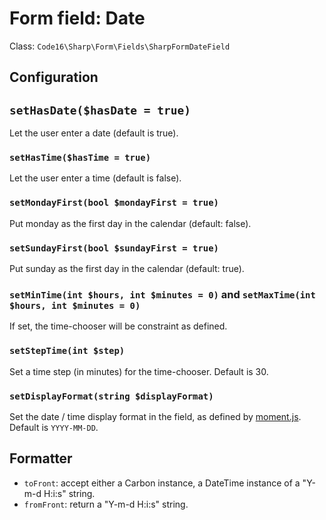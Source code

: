 # Form field: Date

Class: `Code16\Sharp\Form\Fields\SharpFormDateField`


## Configuration

## `setHasDate($hasDate = true)`

Let the user enter a date (default is true).

### `setHasTime($hasTime = true)`

Let the user enter a time (default is false).

### `setMondayFirst(bool $mondayFirst = true)`

Put monday as the first day in the calendar (default: false).

### `setSundayFirst(bool $sundayFirst = true)`

Put sunday as the first day in the calendar (default: true).

### `setMinTime(int $hours, int $minutes = 0)` and `setMaxTime(int $hours, int $minutes = 0)`

If set, the time-chooser will be constraint as defined.

### `setStepTime(int $step)`

Set a time step (in minutes) for the time-chooser. Default is 30.

### `setDisplayFormat(string $displayFormat)`

Set the date / time display format in the field, as defined by [moment.js](https://momentjs.com/docs/#/parsing/string-format/). Default is `YYYY-MM-DD`.


## Formatter

- `toFront`: accept either a Carbon instance, a DateTime instance of a "Y-m-d H:i:s" string.
- `fromFront`: return a "Y-m-d H:i:s" string.